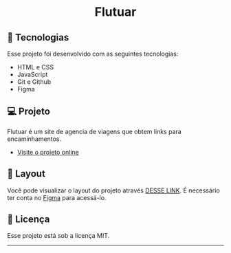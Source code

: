 <h1 align="center"> Flutuar </h1>

## 🚀 Tecnologias

Esse projeto foi desenvolvido com as seguintes tecnologias:

- HTML e CSS
- JavaScript
- Git e Github
- Figma

## 💻 Projeto

Flutuar é um site de agencia de viagens que obtem links para encaminhamentos.

- [Visite o projeto online](https://esabelly.github.io/flutuarproject)

## 🔖 Layout

Você pode visualizar o layout do projeto através [DESSE LINK](https://www.figma.com/file/LTgdKqL0bMHd6daZOO4lDB/Projeto01-Extra-(Copy)?node-id=0%3A1&t=8OdUxepEKUz95EiN-0). É necessário ter conta no [Figma](https://figma.com) para acessá-lo.

## :memo: Licença

Esse projeto está sob a licença MIT.

---


